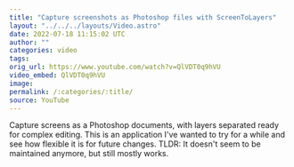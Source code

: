 ```yaml
---
title: "Capture screenshots as Photoshop files with ScreenToLayers"
layout: "../../../layouts/Video.astro"
date: 2022-07-18 11:15:02 UTC
author: ""
categories: video
tags: 
orig_url: https://www.youtube.com/watch?v=QlVDT0q9hVU
video_embed: QlVDT0q9hVU
image:
permalink: /:categories/:title/
source: YouTube
---
```

Capture screens as a Photoshop documents, with layers separated ready for complex editing. This is an application I've wanted to try for a while and see how flexible it is for future changes. TLDR: It doesn't seem to be maintained anymore, but still mostly works.